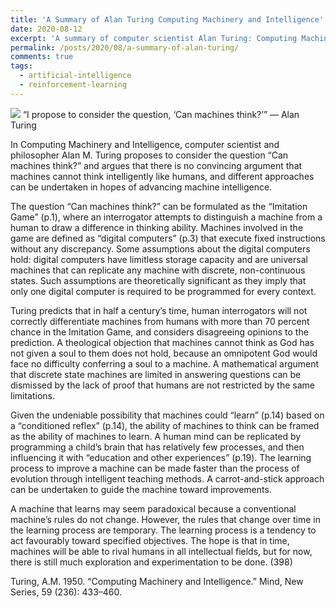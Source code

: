 ```yaml
---
title: 'A Summary of Alan Turing Computing Machinery and Intelligence'
date: 2020-08-12
excerpt: 'A summary of computer scientist Alan Turing: Computing Machinery and Intelligence in 1950.'
permalink: /posts/2020/08/a-summary-of-alan-turing/
comments: true
tags:
  - artificial-intelligence
  - reinforcement-learning
---
```


<img src="https://miro.medium.com/max/875/0*3KoQ22n6444LQr0K">
“I propose to consider the question, ‘Can machines think?’” — Alan Turing


In Computing Machinery and Intelligence, computer scientist and philosopher Alan M. Turing proposes to consider the question “Can machines think?” and argues that there is no convincing argument that machines cannot think intelligently like humans, and different approaches can be undertaken in hopes of advancing machine intelligence.

The question “Can machines think?” can be formulated as the “Imitation Game” (p.1), where an interrogator attempts to distinguish a machine from a human to draw a difference in thinking ability. Machines involved in the game are defined as “digital computers” (p.3) that execute fixed instructions without any discrepancy. Some assumptions about the digital computers hold: digital computers have limitless storage capacity and are universal machines that can replicate any machine with discrete, non-continuous states. Such assumptions are theoretically significant as they imply that only one digital computer is required to be programmed for every context.

Turing predicts that in half a century’s time, human interrogators will not correctly differentiate machines from humans with more than 70 percent chance in the Imitation Game, and considers disagreeing opinions to the prediction. A theological objection that machines cannot think as God has not given a soul to them does not hold, because an omnipotent God would face no difficulty conferring a soul to a machine. A mathematical argument that discrete state machines are limited in answering questions can be dismissed by the lack of proof that humans are not restricted by the same limitations.

Given the undeniable possibility that machines could “learn” (p.14) based on a “conditioned reflex” (p.14), the ability of machines to think can be framed as the ability of machines to learn. A human mind can be replicated by programming a child’s brain that has relatively few processes, and then influencing it with “education and other experiences” (p.19). The learning process to improve a machine can be made faster than the process of evolution through intelligent teaching methods. A carrot-and-stick approach can be undertaken to guide the machine toward improvements.

A machine that learns may seem paradoxical because a conventional machine’s rules do not change. However, the rules that change over time in the learning process are temporary. The learning process is a tendency to act favourably toward specified objectives. The hope is that in time, machines will be able to rival humans in all intellectual fields, but for now, there is still much exploration and experimentation to be done. (398)

Turing, A.M. 1950. “Computing Machinery and Intelligence.” Mind, New Series, 59 (236): 433–460.
